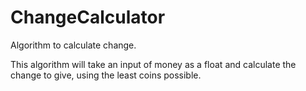 # ChangeCalculator
Algorithm to calculate change.

This algorithm will take an input of money as a float and calculate the change to give, using the least coins possible.
